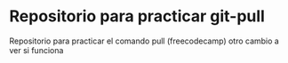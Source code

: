 # Repositorio para practicar git-pull
Repositorio para practicar el comando pull
(freecodecamp)
otro cambio a ver si funciona
